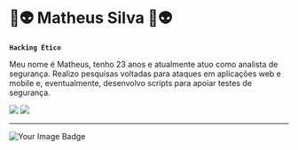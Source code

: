 # 👾👽 Matheus Silva 👾👽

**`Hacking Ético`**

Meu nome é Matheus, tenho 23 anos e atualmente atuo como analista de segurança. Realizo pesquisas voltadas para ataques em aplicações web e mobile e, eventualmente, desenvolvo scripts para apoiar testes de segurança.
<div>
<a href = "mailto:matheus19brayan@gmail.com"><img loading="lazy" src="https://img.shields.io/badge/Gmail-D14836?style=for-the-badge&logo=gmail&logoColor=white" target="_blank"></a>
<a href="https://www.linkedin.com/in/matheus-bsilva/" target="_blank"><img loading="lazy" src="https://img.shields.io/badge/-LinkedIn-%230077B5?style=for-the-badge&logo=linkedin&logoColor=white" target="_blank"></a>   
</div>

---

<img src="https://tryhackme-badges.s3.amazonaws.com/mattzsync.png" alt="Your Image Badge" />


